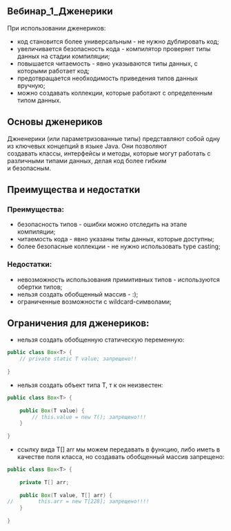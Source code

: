 ## Вебинар_1_Дженерики ##  

При использовании дженериков:
   * код становится более универсальным - не нужно дублировать код;
   * увеличивается безопасность кода - компилятор проверяет типы данных на стадии компиляции;
   * повышается читаемость - явно указываются типы данных, с которыми работает код;
   * предотвращается необходимость приведения типов данных вручную;
   * можно создавать коллекции, которые работают с определенным типом данных.

## Основы дженериков ## 

Джненерики (или параметризованные типы) представляют собой одну из ключевых концепций в языке Java. Они позволяют  
создавать классы, интерфейсы и методы, которые могут работать с различными типами данных, делая код более гибким  
и безопасным.

## Преимущества и недостатки ##  

### Преимущества: ###   
   * безопасность типов - ошибки можно отследить на этапе компиляции;
   * читаемость кода - явно указаны типы данных, которые доступны;
   * более безопасные коллекции - не нужно использовать type casting;

### Недостатки: ###  
   * невозможность использования примитивных типов - используются обертки типов;
   * нельзя создать обобщенный массив - :);
   * ограниченные возможности с wildcard-символами;

## Ограничения для дженериков: ##   

* нельзя создать обобщенную статическую переменную:
~~~Java
public class Box<T> {
    // private static T value; запрещено!!
    
}
~~~
* нельзя создать объект типа T, т к он неизвестен:
~~~Java
public class Box<T> {
    
    public Box(T value) {
        // this.value = new T(); запрещено!!!
    }
    
}
~~~
* ссылку вида T[] arr мы можем передавать в функцию, либо иметь в качестве поля класса, но создавать обобщенный массив запрещено:
~~~Java
public class Box<T> {
    
    private T[] arr;
    
    public Box(T value, T[] arr) {
//        this.arr = new T[228]; запрещено!!!!
    }
    
}
~~~


